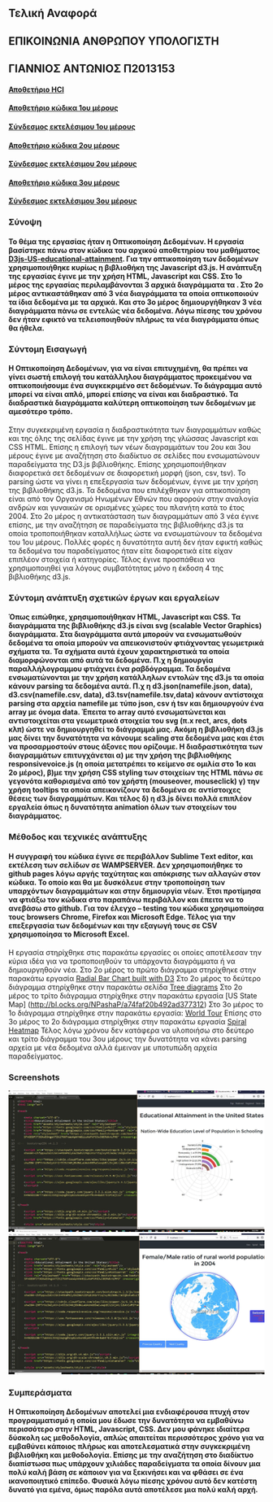 ## Τελική Αναφορά
## **ΕΠΙΚΟΙΝΩΝΙΑ ΑΝΘΡΩΠΟΥ ΥΠΟΛΟΓΙΣΤΗ**
## **ΓΙΑΝΝΙΟΣ ΑΝΤΩΝΙΟΣ Π2013153**
#### [Αποθετήριο HCI](https://github.com/p13gian1/hci)

#### [Αποθετήριο κώδικα 1ου μέρους]( https://github.com/p13gian1/D3js-US-educational-attainment)

#### [Σύνδεσμος εκτελέσιμου  1ου μέρους ]( https://p13gian1.github.io/D3js-US-educational-attainment/)

#### [Αποθετήριο κώδικα 2ου μέρους](https://github.com/p13gian1/D3js-US-educational-attainment-part2)

#### [Σύνδεσμος εκτελέσιμου  2ου μέρους](https://p13gian1.github.io/D3js-US-educational-attainment-part2/)

#### [Αποθετήριο κώδικα 3ου μέρους](https://github.com/p13gian1/D3js-US-educational-attainment-part3)

#### [Σύνδεσμος εκτελέσιμου  3ου μέρους ]( https://p13gian1.github.io/D3js-US-educational-attainment-part3/)

### Σύνοψη
#### To θέμα της εργασίας ήταν η Οπτικοποίηση Δεδομένων. Η εργασία βασίστηκε πάνω στον κώδικα του αρχικού αποθετηρίου του μαθήματος [D3js-US-educational-attainment](https://github.com/ioniodi/D3js-US-educational-attainment). Για την οπτικοποίηση των δεδομένων χρησιμοποιήθηκε κυρίως η βιβλιοθήκη της Javascript d3.js. Η ανάπτυξη της εργασίας έγινε με την χρήση HTML, Javascript και CSS. Στο 1ο μέρος της εργασίας περιλαμβάνονται 3 αρχικά διαγράμματα τα . Στο 2ο μέρος αντικαστάθηκαν από 3 νέα διαγράμματα τα οποία οπτικοποιούν τα ίδια δεδομένα με τα αρχικά. Και στο 3ο μέρος δημιουργήθηκαν 3 νέα διαγράμματα πάνω σε εντελώς νέα δεδομένα.  Λόγω πίεσης του χρόνου δεν ήταν εφικτό να τελειοποιηθούν πλήρως τα νέα διαγράμματα όπως θα ήθελα.

### Σύντομη Εισαγωγή
#### Η Οπτικοποίηση Δεδομένων, για να είναι επιτυχημένη, θα πρέπει να γίνει σωστή επιλογή του κατάλληλου διαγράμματος προκειμένου να οπτικοποιήσουμε ένα συγκεκριμένο σετ δεδομένων. Το διάγραμμα αυτό μπορεί να είναι απλό, μπορεί επίσης να είναι και διαδραστικό. Τα διαδραστικά διαγράμματα καλύτερη οπτικοποίηση των δεδομένων με αμεσότερο τρόπο.
Στην συγκεκριμένη εργασία η διαδραστικότητα των διαγραμμάτων καθώς και της όλης της σελίδας έγινε με την χρήση της γλώσσας Javascript και CSS HTML. Επίσης η επιλογή των νέων διαγραμμάτων του 2ου και 3ου μέρους έγινε με αναζήτηση στο διαδίκτυο σε σελίδες που ενσωματώνουν παραδείγματα της D3.js βιβλιοθήκης.
Επίσης χρησιμοποιήθηκαν διαφορετικά σετ δεδομένων σε διαφορετική μορφή (json, csv, tsv). Το parsing ώστε να γίνει η επεξεργασία των δεδομένων, έγινε με την χρήση της βιβλιοθήκης d3.js.  Τα δεδομένα που επιλέχθηκαν για οπτικοποίηση είναι από τον Οργανισμό Ηνωμένων Εθνών που αφορούν στην αναλογία ανδρών και γυναικών σε ορισμένες χώρες του πλανήτη κατά το έτος 2004.
 Στο 2ο μέρος η αντικατάσταση των διαγραμμάτων από 3 νέα έγινε επίσης, με την αναζήτηση σε παραδείγματα  της βιβλιοθήκης d3.js τα οποία τροποποιήθηκαν καταλλήλως ώστε να ενσωματώνουν τα δεδομένα του 1ου μέρους. Πολλές φορές η δυνατότητα αυτή δεν ήταν εφικτή καθώς τα δεδομένα του παραδείγματος ήταν είτε διαφορετικά είτε είχαν επιπλέον στοιχεία ή κατηγορίες.
Τέλος έγινε προσπάθεια να χρησιμοποιηθεί για λόγους συμβατότητας μόνο η έκδοση 4 της βιβλιοθήκης d3.js.

### Σύντομη ανάπτυξη σχετικών έργων και εργαλείων
#### Όπως ειπώθηκε, χρησιμοποιήθηκαν HTML, Javascript και CSS. Τα διαγράμματα της βιβλιοθήκης d3.js είναι svg (scalable Vector Graphics) διαγράμματα. Στα διαγράμματα αυτά μπορούν να ενσωματωθούν δεδομένα τα οποία μπορούν να απεικονιστούν φτιάχνοντας γεωμετρικά σχήματα τα. Τα σχήματα αυτά έχουν χαρακτηριστικά τα οποία διαμορφώνονται από αυτά τα δεδομένα. Π.χ η δημιουργία παραλλήλογραμμου φτιάχνει ένα ραβδόγραμμα. Τα δεδομένα ενσωματώνονται με την χρήση κατάλληλων εντολών της d3.js  τα οποία κάνουν parsing τα δεδομένα αυτά. Π.χ  η d3.json(namefile.json, data), d3.csv(namefile.csv, data), d3.tsv(namefile.tsv,data) κάνουν αντίστοιχα parsing στα αρχεία namefile με τύπο json, csv ή tsv και δημιουργούν ένα array με όνομα data. Έπειτα το array αυτό ενσωματώνεται και αντιστοιχείται στα γεωμετρικά στοιχεία του svg (π.x rect, arcs, dots κλπ) ώστε να δημιουργηθεί το διάγραμμά μας. Ακόμη η βιβλιοθήκη d3.js μας δίνει την δυνατότητα να κάνουμε scaling στα δεδομένα μας και έτσι να προσαρμοστούν στους άξονες που ορίζουμε. Η διαδραστικότητα των διαγραμμάτων επιτυγχάνεται α) με την χρήση της βιβλιοθήκης responsivevoice.js (η οποία μετατρέπει το κείμενο σε ομιλία στο 1ο και 2ο μέρος), β)με την χρήση CSS styling των στοιχείων της HTML πάνω σε γεγονότα καθορισμένα από τον χρήστη (mouseover, mouseclick) γ) την χρήση tooltips τα οποία απεικονίζουν τα δεδομένα σε αντίστοιχες θέσεις των διαγραμμάτων. Και τέλος δ) η d3.js δίνει πολλά επιπλέον εργαλεία όπως η δυνατότητα animation όλων των στοιχείων του διαγράμματος.

### Μέθοδος και τεχνικές ανάπτυξης
#### H συγγραφή του κώδικα έγινε σε περιβάλλον Sublime Τext editor, και εκτέλεση των σελίδων σε WAMPSERVER. Δεν χρησιμοποιήθηκε το github pages λόγω αργής ταχύτητας και απόκρισης των αλλαγών στον κώδικα. Το οποίο και θα με δυσκόλευε στην τροποποίηση των υπαρχόντων διαγραμμάτων και στην δημιουργία νέων.  Έτσι προτίμησα να φτιάξω τον κώδικα στο παραπάνω περιβάλλον και έπειτα να το ανεβάσω στο github. Για τον έλεγχο – testing του κώδικα χρησιμοποίησα τους browsers Chrome, Firefox και Microsoft Edge. Τέλος για την επεξεργασία των δεδομένων και την εξαγωγή τους σε CSV χρησιμοποίησα το Microsoft Excel. 
Η εργασία στηρίχθηκε στις παρακάτω εργασίες οι οποίες αποτέλεσαν την κύρια ιδέα για να τροποποιηθούν τα υπάρχοντα διαγράμματα ή να δημιουργηθούν νέα.
Στο 2ο μέρος  το πρώτο διάγραμμα στηρίχθηκε στην παρακάτω εργασία
[Radial Bar Chart built with D3](https://bl.ocks.org/AntonOrlov/6b42d8676943cc933f48a43a7c7e5b6c)
Στο 2ο μέρος το δεύτερο διάγραμμα στηρίχθηκε στην παρακάτω σελίδα
[Tree diagrams](http://www.d3noob.org/2014/01/tree-diagrams-in-d3js_11.html)
Στο 2ο μέρος  το τρίτο διάγραμμα στηρίχθηκε στην παρακάτω εργασία
[US State Map] (http://bl.ocks.org/NPashaP/a74faf20b492ad377312)
Στο 3ο μέρος το 1ο διάγραμμα στηρίχθηκε στην παρακάτω εργασία: [World Tour]( https://bl.ocks.org/mbostock/4183330)
Επίσης στο 3ο μέρος το 2ο διάγραμμα στηρίχθηκε στην παρακάτω εργασία
[Spiral Heatmap](https://bl.ocks.org/tomshanley/0a024581fd0b7c4e483203d5bff9631b)
Τέλος λόγω χρόνου δεν κατάφερα να υλοποιήσω στο δεύτερο και τρίτο διάγραμμα του 3ου μέρους την δυνατότητα να κάνει parsing αρχεία με νέα δεδομένα αλλά έμειναν με υποτυπώδη αρχεία παραδείγματος.  

### Screenshots
![Diagram 1](https://github.com/p13gian1/Final-Report-HCI/blob/master/1.JPG)
![Diagram 2](https://github.com/p13gian1/Final-Report-HCI/blob/master/2.JPG)

### Συμπεράσματα
#### Η Οπτικοποίηση Δεδομένων αποτελεί μια ενδιαφέρουσα πτυχή στον προγραμματισμό η οποία μου έδωσε την δυνατότητα να εμβαθύνω περισσότερο στην ΗTML, Javascript, CSS. Δεν μου φάνηκε ιδιαίτερα δύσκολη ως μεθοδολογία, απλώς απαιτείται περισσότερος χρόνο για να εμβαθύνει κάποιος πλήρως και αποτελεσματικά στην συγκεκριμένη βιβλιοθήκη και μεθοδολογία. Επίσης με την αναζήτηση στο διαδίκτυο διαπίστωσα πως υπάρχουν χιλιάδες παραδείγματα τα οποία δίνουν μια πολύ καλή βάση σε κάποιον για να ξεκινήσει και να φθάσει σε ένα ικανοποιητικό επίπεδο. Φυσικά λόγω  πίεσης χρόνου αυτό δεν κατέστη δυνατό για εμένα, όμως παρόλα αυτά αποτέλεσε μια πολύ καλή αρχή. 



